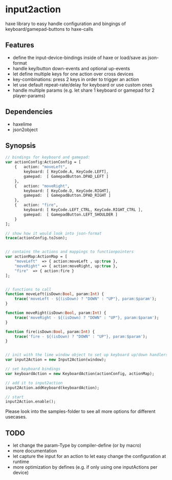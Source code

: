 # input2action
haxe library to easy handle configuration and bingings of keyboard/gamepad-buttons to haxe-calls


## Features

- define the input-device-bindings inside of haxe or load/save as json-format
- handle key/button down-events and optional up-events
- let define multiple keys for one action over cross devices
- key-combinations: press 2 keys in order to trigger an action
- let use default repeat-rate/delay for keyboard or use custom ones
- handle multiple params (e.g. let share 1 keyboard or gamepad for 2 player-params)


## Dependencies

- haxelime
- json2object


## Synopsis

```haxe
// bindings for keyboard and gamepad:
var actionConfig:ActionConfig = [
	{	action: "moveLeft",
		keyboard: [ KeyCode.A, KeyCode.LEFT],
		gamepad:  [ GamepadButton.DPAD_LEFT ]
	},
	{	action: "moveRight",
		keyboard: [ KeyCode.D, KeyCode.RIGHT],
		gamepad:  [ GamepadButton.DPAD_RIGHT ]
	},
	{	action: "fire",
		keyboard: [ KeyCode.LEFT_CTRL, KeyCode.RIGHT_CTRL ],
		gamepad:  [ GamepadButton.LEFT_SHOULDER ]
	}
];

// show how it would look into json-format
trace(actionConfig.toJson);


// contains the actions and mappings to functionpointers
var actionMap:ActionMap = [
	"moveLeft"  => { action:moveLeft , up:true },
	"moveRight" => { action:moveRight, up:true },
	"fire"  => { action:fire }		
];


// functions to call
function moveLeft(isDown:Bool, param:Int) {
	trace('moveLeft - ${(isDown) ? "DOWN" : "UP"}, param:$param');
}

function moveRight(isDown:Bool, param:Int) {
	trace('moveRight - ${(isDown) ? "DOWN" : "UP"}, param:$param');
}

function fire(isDown:Bool, param:Int) {
	trace('fire - ${(isDown) ? "DOWN" : "UP"}, param:$param');
}


// init with the lime window object to set up keyboard up/down handlers
var input2Action = new Input2Action(window);

// set keyboard bindings
var keyboardAction = new KeyboardAction(actionConfig, actionMap);

// add it to input2action
input2Action.addKeyboard(keyboardAction);

// start
input2Action.enable();
```

Please look into the samples-folder to see all more options for different usecases.


## TODO

- let change the param-Type by compiler-define (or by macro)
- more documentation
- let capture the input for an action to let easy change the configuration at runtime
- more optimization by defines (e.g. if only using one inputActions per device)
